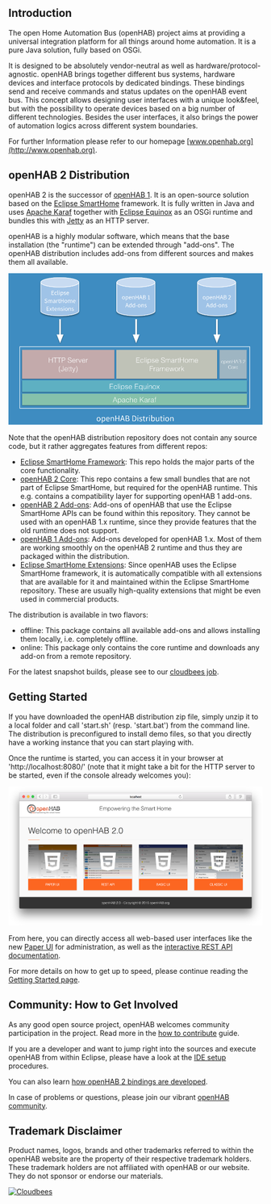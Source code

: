 ## Introduction

The open Home Automation Bus (openHAB) project aims at providing a universal integration platform for all things around home automation. It is a pure Java solution, fully based on OSGi.

It is designed to be absolutely vendor-neutral as well as hardware/protocol-agnostic. openHAB brings together different bus systems, hardware devices and interface protocols by dedicated bindings. These bindings send and receive commands and status updates on the openHAB event bus. This concept allows designing user interfaces with a unique look&feel, but with the possibility to operate devices based on a big number of different technologies. Besides the user interfaces, it also brings the power of automation logics across different system boundaries.

For further Information please refer to our homepage [www.openhab.org](http://www.openhab.org). 

## openHAB 2 Distribution

openHAB 2 is the successor of [openHAB 1](https://github.com/openhab/openhab/wiki). It is an open-source solution based on the [Eclipse SmartHome](https://www.eclipse.org/smarthome/) framework. It is fully written in Java and uses [Apache Karaf](http://karaf.apache.org/) together with [Eclipse Equinox](https://www.eclipse.org/equinox/) as an OSGi runtime and bundles this with [Jetty](https://www.eclipse.org/jetty/) as an HTTP server.

openHAB is a highly modular software, which means that the base installation (the "runtime") can be extended through "add-ons". The openHAB distribution includes add-ons from different sources and makes them all available.

![distribution overview](docs/sources/images/distro.png)

Note that the openHAB distribution repository does not contain any source code, but it rather aggregates features from different repos:
 - [Eclipse SmartHome Framework](https://github.com/eclipse/smarthome): This repo holds the major parts of the core functionality.
 - [openHAB 2 Core](https://github.com/kaikreuzer/openhab-core): This repo contains a few small bundles that are not part of Eclipse SmartHome, but required for the openHAB runtime. This e.g. contains a compatibility layer for supporting openHAB 1 add-ons.
 - [openHAB 2 Add-ons](https://github.com/openhab/openhab2): Add-ons of openHAB that use the Eclipse SmartHome APIs can be found within this repository. They cannot be used with an openHAB 1.x runtime, since they provide features that the old runtime does not support.
 - [openHAB 1 Add-ons](https://github.com/openhab/openhab): Add-ons developed for openHAB 1.x. Most of them are working smoothly on the openHAB 2 runtime and thus they are packaged within the distribution. 
 - [Eclipse SmartHome Extensions](https://github.com/eclipse/smarthome/tree/master/extensions): Since openHAB uses the Eclipse SmartHome framework, it is automatically compatible with all extensions that are available for it and maintained within the Eclipse SmartHome repository. These are usually high-quality extensions that might be even used in commercial products.

The distribution is available in two flavors:
 - offline: This package contains all available add-ons and allows installing them locally, i.e. completely offline.
 - online: This package only contains the core runtime and downloads any add-on from a remote repository.

For the latest snapshot builds, please see to our [cloudbees job](https://openhab.ci.cloudbees.com/job/openHAB-Distribution/).

## Getting Started

If you have downloaded the openHAB distribution zip file, simply unzip it to a local folder and call 'start.sh' (resp. 'start.bat') from the command line.
The distribution is preconfigured to install demo files, so that you directly have a working instance that you can start playing with.

Once the runtime is started, you can access it in your browser at 'http://localhost:8080/' (note that it might take a bit for the HTTP server to be started, even if the console already welcomes you):

![dashboard](docs/sources/images/dashboard.png)

From here, you can directly access all web-based user interfaces like the new [Paper UI](docs/sources/features/paperui.md) for administration, as well as the [interactive REST API documentation](https://www.eclipse.org/smarthome/rest/index.html). 

For more details on how to get up to speed, please continue reading the [Getting Started page](docs/sources/getting-started.md).

## Community: How to Get Involved

As any good open source project, openHAB welcomes community participation in the project. Read more in the [how to contribute](CONTRIBUTING.md) guide.

If you are a developer and want to jump right into the sources and execute openHAB from within Eclipse, please have a look at the [IDE setup](docs/sources/development/ide.md) procedures.

You can also learn [how openHAB 2 bindings are developed](docs/sources/development/bindings.md).

In case of problems or questions, please join our vibrant [openHAB community](https://community.openhab.org/).

## Trademark Disclaimer

Product names, logos, brands and other trademarks referred to within the openHAB website are the property of their respective trademark holders. These trademark holders are not affiliated with openHAB or our website. They do not sponsor or endorse our materials.

[![Cloudbees](http://www.cloudbees.com/sites/default/files/Button-Built-on-CB-1.png)](https://openhab.ci.cloudbees.com/job/openHAB-Distribution/)
